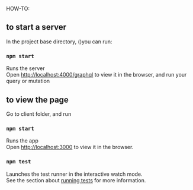 HOW-TO: 

## to start a server
In the project base directory, ()you can run:

### `npm start`
Runs the server<br>
Open [http://localhost:4000/graphql](http://localhost:4000/graphql) to view it in the browser, 
and run your query or mutation




## to view the page
Go to client folder, and run 

### `npm start`
Runs the app<br>
Open [http://localhost:3000](http://localhost:3000) to view it in the browser.

### `npm test`
Launches the test runner in the interactive watch mode.<br>
See the section about [running tests](https://facebook.github.io/create-react-app/docs/running-tests) for more information.
